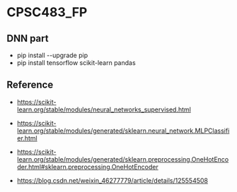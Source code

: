 # CPSC483_FP

## DNN part
*  pip install --upgrade pip 
*  pip install tensorflow scikit-learn pandas

## Reference
* https://scikit-learn.org/stable/modules/neural_networks_supervised.html

* https://scikit-learn.org/stable/modules/generated/sklearn.neural_network.MLPClassifier.html

* https://scikit-learn.org/stable/modules/generated/sklearn.preprocessing.OneHotEncoder.html#sklearn.preprocessing.OneHotEncoder

* https://blog.csdn.net/weixin_46277779/article/details/125554508



